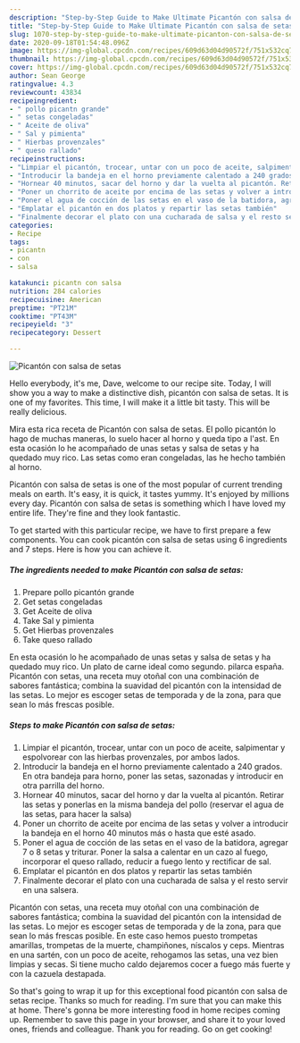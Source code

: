 ```yaml
---
description: "Step-by-Step Guide to Make Ultimate Picantón con salsa de setas"
title: "Step-by-Step Guide to Make Ultimate Picantón con salsa de setas"
slug: 1070-step-by-step-guide-to-make-ultimate-picanton-con-salsa-de-setas
date: 2020-09-18T01:54:48.096Z
image: https://img-global.cpcdn.com/recipes/609d63d04d90572f/751x532cq70/picanton-con-salsa-de-setas-foto-principal.jpg
thumbnail: https://img-global.cpcdn.com/recipes/609d63d04d90572f/751x532cq70/picanton-con-salsa-de-setas-foto-principal.jpg
cover: https://img-global.cpcdn.com/recipes/609d63d04d90572f/751x532cq70/picanton-con-salsa-de-setas-foto-principal.jpg
author: Sean George
ratingvalue: 4.3
reviewcount: 43834
recipeingredient:
- " pollo picantn grande"
- " setas congeladas"
- " Aceite de oliva"
- " Sal y pimienta"
- " Hierbas provenzales"
- " queso rallado"
recipeinstructions:
- "Limpiar el picantón, trocear, untar con un poco de aceite, salpimentar y espolvorear con las hierbas provenzales, por ambos lados."
- "Introducir la bandeja en el horno previamente calentado a 240 grados. En otra bandeja para horno, poner las setas, sazonadas y introducir en otra parrilla del horno."
- "Hornear 40 minutos, sacar del horno y dar la vuelta al picantón. Retirar las setas y ponerlas en la misma bandeja del pollo (reservar el agua de las setas, para hacer la salsa)"
- "Poner un chorrito de aceite por encima de las setas y volver a introducir la bandeja en el horno 40 minutos más o hasta que esté asado."
- "Poner el agua de cocción de las setas en el vaso de la batidora, agregar 7 o 8 setas y triturar. Poner la salsa a calentar en un cazo al fuego, incorporar el queso rallado, reducir a fuego lento y rectificar de sal."
- "Emplatar el picantón en dos platos y repartir las setas también"
- "Finalmente decorar el plato con una cucharada de salsa y el resto servir en una salsera."
categories:
- Recipe
tags:
- picantn
- con
- salsa

katakunci: picantn con salsa 
nutrition: 284 calories
recipecuisine: American
preptime: "PT21M"
cooktime: "PT43M"
recipeyield: "3"
recipecategory: Dessert

---
```



![Picantón con salsa de setas](https://img-global.cpcdn.com/recipes/609d63d04d90572f/751x532cq70/picanton-con-salsa-de-setas-foto-principal.jpg)

Hello everybody, it's me, Dave, welcome to our recipe site. Today, I will show you a way to make a distinctive dish, picantón con salsa de setas. It is one of my favorites. This time, I will make it a little bit tasty. This will be really delicious.

Mira esta rica receta de Picantón con salsa de setas. El pollo picantón lo hago de muchas maneras, lo suelo hacer al horno y queda tipo a l&#39;ast. En esta ocasión lo he acompañado de unas setas y salsa de setas y ha quedado muy rico. Las setas como eran congeladas, las he hecho también al horno.

Picantón con salsa de setas is one of the most popular of current trending meals on earth. It's easy, it is quick, it tastes yummy. It's enjoyed by millions every day. Picantón con salsa de setas is something which I have loved my entire life. They're fine and they look fantastic.


To get started with this particular recipe, we have to first prepare a few components. You can cook picantón con salsa de setas using 6 ingredients and 7 steps. Here is how you can achieve it.

<!--inarticleads1-->

##### The ingredients needed to make Picantón con salsa de setas:

1. Prepare  pollo picantón grande
1. Get  setas congeladas
1. Get  Aceite de oliva
1. Take  Sal y pimienta
1. Get  Hierbas provenzales
1. Take  queso rallado


En esta ocasión lo he acompañado de unas setas y salsa de setas y ha quedado muy rico. Un plato de carne ideal como segundo. pilarca españa. Picantón con setas, una receta muy otoñal con una combinación de sabores fantástica; combina la suavidad del picantón con la intensidad de las setas. Lo mejor es escoger setas de temporada y de la zona, para que sean lo más frescas posible. 

<!--inarticleads2-->

##### Steps to make Picantón con salsa de setas:

1. Limpiar el picantón, trocear, untar con un poco de aceite, salpimentar y espolvorear con las hierbas provenzales, por ambos lados.
1. Introducir la bandeja en el horno previamente calentado a 240 grados. En otra bandeja para horno, poner las setas, sazonadas y introducir en otra parrilla del horno.
1. Hornear 40 minutos, sacar del horno y dar la vuelta al picantón. Retirar las setas y ponerlas en la misma bandeja del pollo (reservar el agua de las setas, para hacer la salsa)
1. Poner un chorrito de aceite por encima de las setas y volver a introducir la bandeja en el horno 40 minutos más o hasta que esté asado.
1. Poner el agua de cocción de las setas en el vaso de la batidora, agregar 7 o 8 setas y triturar. Poner la salsa a calentar en un cazo al fuego, incorporar el queso rallado, reducir a fuego lento y rectificar de sal.
1. Emplatar el picantón en dos platos y repartir las setas también
1. Finalmente decorar el plato con una cucharada de salsa y el resto servir en una salsera.


Picantón con setas, una receta muy otoñal con una combinación de sabores fantástica; combina la suavidad del picantón con la intensidad de las setas. Lo mejor es escoger setas de temporada y de la zona, para que sean lo más frescas posible. En este caso hemos puesto trompetas amarillas, trompetas de la muerte, champiñones, níscalos y ceps. Mientras en una sartén, con un poco de aceite, rehogamos las setas, una vez bien limpias y secas. Si tiene mucho caldo dejaremos cocer a fuego más fuerte y con la cazuela destapada. 

So that's going to wrap it up for this exceptional food picantón con salsa de setas recipe. Thanks so much for reading. I'm sure that you can make this at home. There's gonna be more interesting food in home recipes coming up. Remember to save this page in your browser, and share it to your loved ones, friends and colleague. Thank you for reading. Go on get cooking!
